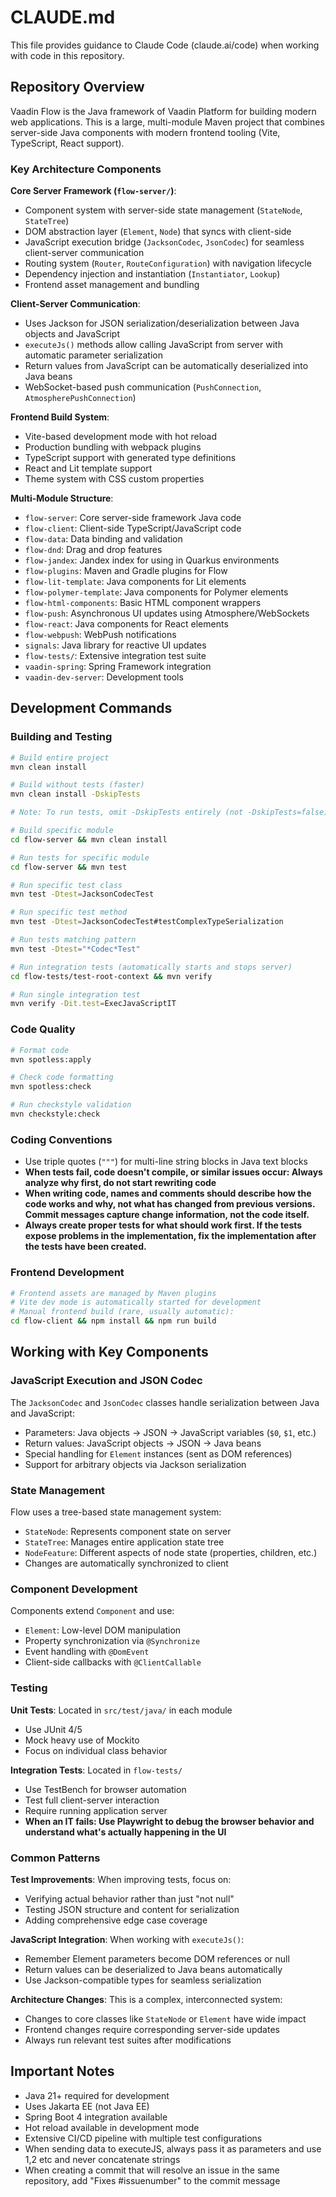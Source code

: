 # CLAUDE.md

This file provides guidance to Claude Code (claude.ai/code) when working with code in this repository.

## Repository Overview

Vaadin Flow is the Java framework of Vaadin Platform for building modern web applications. This is a large, multi-module Maven project that combines server-side Java components with modern frontend tooling (Vite, TypeScript, React support).

### Key Architecture Components

**Core Server Framework (`flow-server/`)**:
- Component system with server-side state management (`StateNode`, `StateTree`)
- DOM abstraction layer (`Element`, `Node`) that syncs with client-side
- JavaScript execution bridge (`JacksonCodec`, `JsonCodec`) for seamless client-server communication
- Routing system (`Router`, `RouteConfiguration`) with navigation lifecycle
- Dependency injection and instantiation (`Instantiator`, `Lookup`)
- Frontend asset management and bundling

**Client-Server Communication**:
- Uses Jackson for JSON serialization/deserialization between Java objects and JavaScript
- `executeJs()` methods allow calling JavaScript from server with automatic parameter serialization
- Return values from JavaScript can be automatically deserialized into Java beans
- WebSocket-based push communication (`PushConnection`, `AtmospherePushConnection`)

**Frontend Build System**:
- Vite-based development mode with hot reload
- Production bundling with webpack plugins
- TypeScript support with generated type definitions
- React and Lit template support
- Theme system with CSS custom properties

**Multi-Module Structure**:
- `flow-server`: Core server-side framework Java code
- `flow-client`: Client-side TypeScript/JavaScript code
- `flow-data`: Data binding and validation
- `flow-dnd`: Drag and drop features
- `flow-jandex`: Jandex index for using in Quarkus environments
- `flow-plugins`: Maven and Gradle plugins for Flow
- `flow-lit-template`: Java components for Lit elements
- `flow-polymer-template`: Java components for Polymer elements
- `flow-html-components`: Basic HTML component wrappers
- `flow-push`: Asynchronous UI updates using Atmosphere/WebSockets
- `flow-react`: Java components for React elements
- `flow-webpush`: WebPush notifications
- `signals`: Java library for reactive UI updates
- `flow-tests/`: Extensive integration test suite
- `vaadin-spring`: Spring Framework integration
- `vaadin-dev-server`: Development tools

## Development Commands

### Building and Testing

```bash
# Build entire project
mvn clean install

# Build without tests (faster)
mvn clean install -DskipTests

# Note: To run tests, omit -DskipTests entirely (not -DskipTests=false)

# Build specific module
cd flow-server && mvn clean install

# Run tests for specific module
cd flow-server && mvn test

# Run specific test class
mvn test -Dtest=JacksonCodecTest

# Run specific test method
mvn test -Dtest=JacksonCodecTest#testComplexTypeSerialization

# Run tests matching pattern
mvn test -Dtest="*Codec*Test"

# Run integration tests (automatically starts and stops server)
cd flow-tests/test-root-context && mvn verify

# Run single integration test
mvn verify -Dit.test=ExecJavaScriptIT
```

### Code Quality

```bash
# Format code
mvn spotless:apply

# Check code formatting
mvn spotless:check

# Run checkstyle validation
mvn checkstyle:check
```

### Coding Conventions

- Use triple quotes (`"""`) for multi-line string blocks in Java text blocks
- **When tests fail, code doesn't compile, or similar issues occur: Always analyze why first, do not start rewriting code**
- **When writing code, names and comments should describe how the code works and why, not what has changed from previous versions. Commit messages capture change information, not the code itself.**
- **Always create proper tests for what should work first. If the tests expose problems in the implementation, fix the implementation after the tests have been created.**

### Frontend Development

```bash
# Frontend assets are managed by Maven plugins
# Vite dev mode is automatically started for development
# Manual frontend build (rare, usually automatic):
cd flow-client && npm install && npm run build
```

## Working with Key Components

### JavaScript Execution and JSON Codec

The `JacksonCodec` and `JsonCodec` classes handle serialization between Java and JavaScript:

- Parameters: Java objects → JSON → JavaScript variables (`$0`, `$1`, etc.)
- Return values: JavaScript objects → JSON → Java beans
- Special handling for `Element` instances (sent as DOM references)
- Support for arbitrary objects via Jackson serialization

### State Management

Flow uses a tree-based state management system:
- `StateNode`: Represents component state on server
- `StateTree`: Manages entire application state tree
- `NodeFeature`: Different aspects of node state (properties, children, etc.)
- Changes are automatically synchronized to client

### Component Development

Components extend `Component` and use:
- `Element`: Low-level DOM manipulation
- Property synchronization via `@Synchronize`
- Event handling with `@DomEvent`
- Client-side callbacks with `@ClientCallable`

### Testing

**Unit Tests**: Located in `src/test/java/` in each module
- Use JUnit 4/5
- Mock heavy use of Mockito
- Focus on individual class behavior

**Integration Tests**: Located in `flow-tests/`
- Use TestBench for browser automation
- Test full client-server interaction
- Require running application server
- **When an IT fails: Use Playwright to debug the browser behavior and understand what's actually happening in the UI**

### Common Patterns

**Test Improvements**: When improving tests, focus on:
- Verifying actual behavior rather than just "not null"
- Testing JSON structure and content for serialization
- Adding comprehensive edge case coverage

**JavaScript Integration**: When working with `executeJs()`:
- Remember Element parameters become DOM references or null
- Return values can be deserialized to Java beans automatically
- Use Jackson-compatible types for seamless serialization

**Architecture Changes**: This is a complex, interconnected system:
- Changes to core classes like `StateNode` or `Element` have wide impact
- Frontend changes require corresponding server-side updates
- Always run relevant test suites after modifications

## Important Notes

- Java 21+ required for development
- Uses Jakarta EE (not Java EE)
- Spring Boot 4 integration available
- Hot reload available in development mode
- Extensive CI/CD pipeline with multiple test configurations
- When sending data to executeJS, always pass it as parameters and use $1,$2 etc and never concatenate strings
- When creating a commit that will resolve an issue in the same repository, add "Fixes #issuenumber" to the commit message
